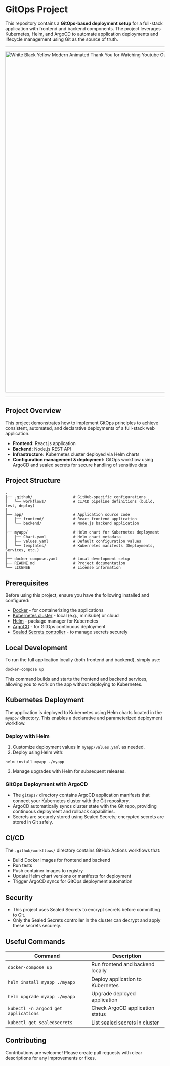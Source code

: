 # GitOps Project

This repository contains a **GitOps-based deployment setup** for a full-stack application with frontend and backend components. The project leverages Kubernetes, Helm, and ArgoCD to automate application deployments and lifecycle management using Git as the source of truth.

---
<img width="1920" height="1080" alt="White Black Yellow Modern Animated Thank You for Watching Youtube Outro (2)" src="https://github.com/user-attachments/assets/75fbc6c2-3301-47e6-86cc-012563bdb5e2" />


---

## Project Overview

This project demonstrates how to implement GitOps principles to achieve consistent, automated, and declarative deployments of a full-stack web application.

- **Frontend:** React.js application
- **Backend:** Node.js REST API
- **Infrastructure:** Kubernetes cluster deployed via Helm charts
- **Configuration management & deployment:** GitOps workflow using ArgoCD and sealed secrets for secure handling of sensitive data

## Project Structure
```
.
├── .github/                  # GitHub-specific configurations
│   └── workflows/            # CI/CD pipeline definitions (build, test, deploy)
│
├── app/                      # Application source code
│   ├── frontend/             # React frontend application
│   └── backend/              # Node.js backend application
│
├── myapp/                    # Helm chart for Kubernetes deployment
│   ├── Chart.yaml            # Helm chart metadata
│   ├── values.yaml           # Default configuration values
│   └── templates/            # Kubernetes manifests (Deployments, Services, etc.)
│
├── docker-compose.yaml       # Local development setup
├── README.md                 # Project documentation
└── LICENSE                   # License information

```

## Prerequisites

Before using this project, ensure you have the following installed and configured:

- [Docker](https://www.docker.com/) - for containerizing the applications
- [Kubernetes cluster](https://kubernetes.io/docs/setup/) - local (e.g., minikube) or cloud
- [Helm](https://helm.sh/) - package manager for Kubernetes
- [ArgoCD](https://argo-cd.readthedocs.io/en/stable/) - for GitOps continuous deployment
- [Sealed Secrets controller](https://github.com/bitnami-labs/sealed-secrets) - to manage secrets securely

## Local Development

To run the full application locally (both frontend and backend), simply use:
```js
docker-compose up
```
This command builds and starts the frontend and backend services, allowing you to work on the app without deploying to Kubernetes.

## Kubernetes Deployment

The application is deployed to Kubernetes using Helm charts located in the `myapp/` directory. This enables a declarative and parameterized deployment workflow.

### Deploy with Helm

1. Customize deployment values in `myapp/values.yaml` as needed.
2. Deploy using Helm with:
```
helm install myapp ./myapp
```

3. Manage upgrades with Helm for subsequent releases.

### GitOps Deployment with ArgoCD

- The `gitops/` directory contains ArgoCD application manifests that connect your Kubernetes cluster with the Git repository.
- ArgoCD automatically syncs cluster state with the Git repo, providing continuous deployment and rollback capabilities.
- Secrets are securely stored using Sealed Secrets; encrypted secrets are stored in Git safely.

## CI/CD

The `.github/workflows/` directory contains GitHub Actions workflows that:

- Build Docker images for frontend and backend
- Run tests
- Push container images to registry
- Update Helm chart versions or manifests for deployment
- Trigger ArgoCD syncs for GitOps deployment automation

## Security

- This project uses Sealed Secrets to encrypt secrets before committing to Git.
- Only the Sealed Secrets controller in the cluster can decrypt and apply these secrets securely.

## Useful Commands

| Command                          | Description                         |
|---------------------------------|-----------------------------------|
| `docker-compose up`              | Run frontend and backend locally   |
| `helm install myapp ./myapp`    | Deploy application to Kubernetes   |
| `helm upgrade myapp ./myapp`    | Upgrade deployed application       |
| `kubectl -n argocd get applications` | Check ArgoCD application status   |
| `kubectl get sealedsecrets`     | List sealed secrets in cluster     |

## Contributing

Contributions are welcome! Please create pull requests with clear descriptions for any improvements or fixes.
